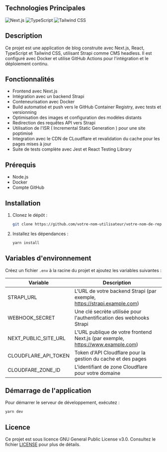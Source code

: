 
## Technologies Principales

![Next.js](https://img.shields.io/badge/Next.js-000000?style=for-the-badge&logo=next.js&logoColor=white)
![TypeScript](https://img.shields.io/badge/TypeScript-007ACC?style=for-the-badge&logo=typescript&logoColor=white)
![Tailwind CSS](https://img.shields.io/badge/Tailwind_CSS-38B2AC?style=for-the-badge&logo=tailwind-css&logoColor=white)

## Description

Ce projet est une application de blog construite avec Next.js, React, TypeScript et Tailwind CSS, utilisant Strapi comme CMS headless. Il est configuré avec Docker et utilise GitHub Actions pour l'intégration et le déploiement continu.

## Fonctionnalités

- Frontend avec Next.js
- Intégration avec un backend Strapi
- Conteneurisation avec Docker
- Build automatisé et push vers le GitHub Container Registry, avec tests et versionning
- Optimisation des images et configuration des modèles distants
- Redirection des requêtes API vers Strapi
- Utilisation de l'ISR ( Incremental Static Generation ) pour une site poptimisé
- Integration avec le CDN de CLoudflare et revalidation du cache pour les pages mises à jour
- Suite de tests complète avec Jest et React Testing Library

## Prérequis

- Node.js
- Docker
- Compte GitHub

## Installation

1. Clonez le dépôt :
   ```bash
   git clone https://github.com/votre-nom-utilisateur/votre-nom-de-repo.git
   ```
2. Installez les dépendances :
   ```bash
   yarn install
   ```

## Variables d'environnement

Créez un fichier `.env` à la racine du projet et ajoutez les variables suivantes :

| Variable             | Description                                                                     |
| -------------------- | ------------------------------------------------------------------------------- |
| STRAPI_URL           | L'URL de votre backend Strapi (par exemple, https://strapi.example.com)         |
| WEBHOOK_SECRET       | Une clé secrète utilisée pour l'authentification des webhooks Strapi            |
| NEXT_PUBLIC_SITE_URL | L'URL publique de votre frontend Next.js (par exemple, https://www.example.com) |
| CLOUDFLARE_API_TOKEN | Token d'API Cloudflare pour la gestion du cache et des pages                    |
| CLOUDFARE_ZONE_ID    | L'identifiant de zone Cloudflare pour votre domaine                             |

## Démarrage de l'application

Pour démarrer le serveur de développement, exécutez :

```bash
yarn dev
```

## Licence

Ce projet est sous licence GNU General Public License v3.0. Consultez le fichier [LICENSE](LICENSE) pour plus de détails.
